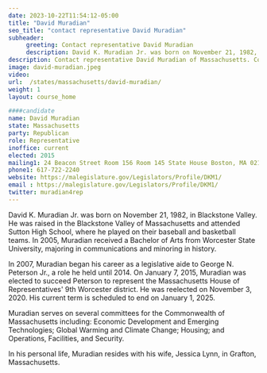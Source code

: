 ```yaml
---
date: 2023-10-22T11:54:12-05:00
title: "David Muradian"
seo_title: "contact representative David Muradian"
subheader:
     greeting: Contact representative David Muradian
     description: David K. Muradian Jr. was born on November 21, 1982, in Blackstone Valley. He was raised in the Blackstone Valley of Massachusetts and attended Sutton High School, where he played on their baseball and basketball teams. In 2005, Muradian received a Bachelor of Arts from Worcester State University, majoring in communications and minoring in history.
description: Contact representative David Muradian of Massachusetts. Contact information for David Muradian includes email address, phone number, and mailing address.
image: david-muradian.jpeg
video:
url:  /states/massachusetts/david-muradian/
weight: 1
layout: course_home

####candidate
name: David Muradian
state: Massachusetts
party: Republican
role: Representative
inoffice: current
elected: 2015
mailing1: 24 Beacon Street Room 156 Room 145 State House Boston, MA 02133
phone1: 617-722-2240
website: https://malegislature.gov/Legislators/Profile/DKM1/
email : https://malegislature.gov/Legislators/Profile/DKM1/
twitter: muradian4rep
---
```


David K. Muradian Jr. was born on November 21, 1982, in Blackstone Valley. He was raised in the Blackstone Valley of Massachusetts and attended Sutton High School, where he played on their baseball and basketball teams. In 2005, Muradian received a Bachelor of Arts from Worcester State University, majoring in communications and minoring in history.

In 2007, Muradian began his career as a legislative aide to George N. Peterson Jr., a role he held until 2014. On January 7, 2015, Muradian was elected to succeed Peterson to represent the Massachusetts House of Representatives' 9th Worcester district. He was reelected on November 3, 2020. His current term is scheduled to end on January 1, 2025.

Muradian serves on several committees for the Commonwealth of Massachusetts including: Economic Development and Emerging Technologies; Global Warming and Climate Change; Housing; and Operations, Facilities, and Security.

In his personal life, Muradian resides with his wife, Jessica Lynn, in Grafton, Massachusetts.
